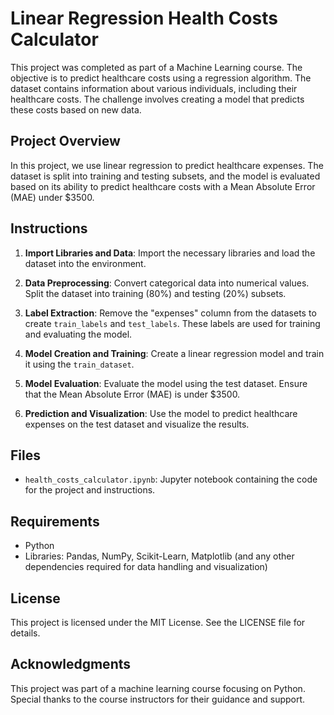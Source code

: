 # Linear Regression Health Costs Calculator

This project was completed as part of a Machine Learning course. The objective is to predict healthcare costs using a regression algorithm. The dataset contains information about various individuals, including their healthcare costs. The challenge involves creating a model that predicts these costs based on new data.

## Project Overview

In this project, we use linear regression to predict healthcare expenses. The dataset is split into training and testing subsets, and the model is evaluated based on its ability to predict healthcare costs with a Mean Absolute Error (MAE) under $3500.

## Instructions

1. **Import Libraries and Data**: Import the necessary libraries and load the dataset into the environment.

2. **Data Preprocessing**: Convert categorical data into numerical values. Split the dataset into training (80%) and testing (20%) subsets.

3. **Label Extraction**: Remove the "expenses" column from the datasets to create `train_labels` and `test_labels`. These labels are used for training and evaluating the model.

4. **Model Creation and Training**: Create a linear regression model and train it using the `train_dataset`.

5. **Model Evaluation**: Evaluate the model using the test dataset. Ensure that the Mean Absolute Error (MAE) is under $3500.

6. **Prediction and Visualization**: Use the model to predict healthcare expenses on the test dataset and visualize the results.

## Files

- `health_costs_calculator.ipynb`: Jupyter notebook containing the code for the project and instructions.

## Requirements

- Python
- Libraries: Pandas, NumPy, Scikit-Learn, Matplotlib (and any other dependencies required for data handling and visualization)

## License

This project is licensed under the MIT License. See the LICENSE file for details.

## Acknowledgments

This project was part of a machine learning course focusing on Python. Special thanks to the course instructors for their guidance and support.

